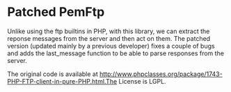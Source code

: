 Patched PemFtp
==============
Unlike using the ftp builtins in PHP, with this library, we can extract the reponse messages from the server and then act on them. The patched version (updated mainly by a previous developer) fixes a couple of bugs and adds the last_message function to be able to parse responses from the server.

The original code is available at http://www.phpclasses.org/package/1743-PHP-FTP-client-in-pure-PHP.html.The License is LGPL.

